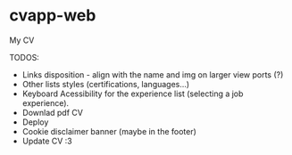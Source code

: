 # cvapp-web
My CV


TODOS:
* Links disposition - align with the name and img on larger view ports (?)
* Other lists styles (certifications, languages...)
* Keyboard Acessibility for the experience list (selecting a job experience).
* Downlad pdf CV
* Deploy
* Cookie disclaimer banner (maybe in the footer)
* Update CV :3
